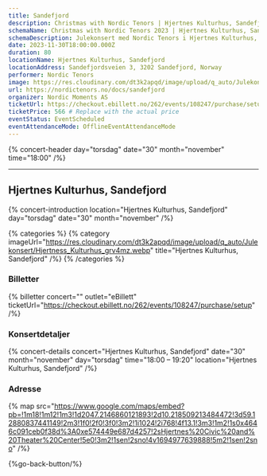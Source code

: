 ```yaml
---
title: Sandefjord
description: Christmas with Nordic Tenors | Hjertnes Kulturhus, Sandefjord
schemaName: Christmas with Nordic Tenors 2023 | Hjertnes Kulturhus, Sandefjord
schemaDescription: Julekonsert med Nordic Tenors i Hjertnes Kulturhus, Sandefjord
date: 2023-11-30T18:00:00.000Z
duration: 80
locationName: Hjertnes Kulturhus, Sandefjord
locationAddress: Sandefjordsveien 3, 3202 Sandefjord, Norway
performer: Nordic Tenors
image: https://res.cloudinary.com/dt3k2apqd/image/upload/q_auto/Julekonsert/schema_-_Hjertnes_Kulturhus_Sandefjord_utlesb.webp
url: https://nordictenors.no/docs/sandefjord
organizer: Nordic Moments AS
ticketUrl: https://checkout.ebillett.no/262/events/108247/purchase/setup
ticketPrice: 566 # Replace with the actual price
eventStatus: EventScheduled
eventAttendanceMode: OfflineEventAttendanceMode
---
```


{% concert-header day="torsdag" date="30" month="november" time="18:00" /%}

---

## Hjertnes Kulturhus, Sandefjord

{% concert-introduction location="Hjertnes Kulturhus, Sandefjord" day="torsdag" date="30" month="november" /%}

{% categories %}
{% category imageUrl="https://res.cloudinary.com/dt3k2apqd/image/upload/q_auto/Julekonsert/Hjertness_Kulturhus_grv4mz.webp" title="Hjertnes Kulturhus, Sandefjord" /%}
{% /categories %}

### Billetter

{% billetter concert="" outlet="eBillett" ticketUrl="https://checkout.ebillett.no/262/events/108247/purchase/setup" /%}

### Konsertdetaljer

{% concert-details concert="Hjertnes Kulturhus, Sandefjord" date="30" month="november" day="torsdag" time="18:00 – 19:20" location="Hjertnes Kulturhus, Sandefjord" /%}

### Adresse

{% map src="https://www.google.com/maps/embed?pb=!1m18!1m12!1m3!1d2047.2146860121893!2d10.218509213484472!3d59.12880837441149!2m3!1f0!2f0!3f0!3m2!1i1024!2i768!4f13.1!3m3!1m2!1s0x4646c091ceb0f38d%3A0xe574449e687d4257!2sHjertnes%20Civic%20and%20Theater%20Center!5e0!3m2!1sen!2sno!4v1694977639888!5m2!1sen!2sno" /%}

{%go-back-button/%}
